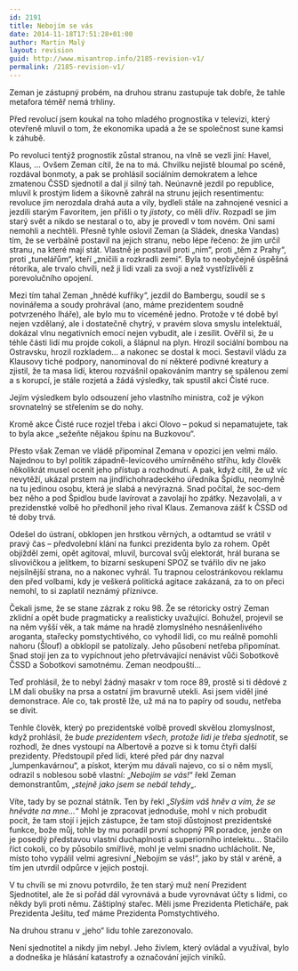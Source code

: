 ```yaml
---
id: 2191
title: Nebojím se vás
date: 2014-11-18T17:51:28+01:00
author: Martin Malý
layout: revision
guid: http://www.misantrop.info/2185-revision-v1/
permalink: /2185-revision-v1/
---
```

Zeman je zástupný probém, na druhou stranu zastupuje tak dobře, že tahle metafora téměř nemá trhliny.

<!--more-->

Před revolucí jsem koukal na toho mladého prognostika v televizi, který otevřeně mluvil o tom, že ekonomika upadá a že se společnost sune kamsi k záhubě.

Po revoluci tentýž prognostik zůstal stranou, na vlně se vezli jiní: Havel, Klaus, &#8230; Ovšem Zeman cítil, že na to má. Chvilku nejistě bloumal po scéně, rozdával bonmoty, a pak se prohlásil sociálním demokratem a lehce zmatenou ČSSD sjednotil a dal jí silný tah. Neúnavně jezdil po republice, mluvil k prostým lidem a šikovně zahrál na strunu jejich resentimentu: revoluce jim nerozdala drahá auta a vily, bydleli stále na zahnojené vesnici a jezdili starým Favoritem, jen přišli o ty _jistoty_, co měli dřív. Rozpadl se jim starý svět a nikdo se nestaral o to, aby je provedl v tom novém. Oni sami nemohli a nechtěli. Přesně tyhle oslovil Zeman (a Sládek, dneska Vandas) tím, že se verbálně postavil na jejich stranu, nebo lépe řečeno: že jim určil stranu, na které mají stát. Vlastně je postavil proti &#8222;nim&#8220;, proti &#8222;těm z Prahy&#8220;, proti &#8222;tunelářům&#8220;, kteří &#8222;zničili a rozkradli zemi&#8220;. Byla to neobyčejně úspěšná rétorika, ale trvalo chvíli, než ji lidi vzali za svoji a než vystřízlivěli z porevolučního opojení.

Mezi tím tahal Zeman &#8222;hnědé kufříky&#8220;, jezdil do Bambergu, soudil se s novinářema a soudy prohrával (ano, máme prezidentem soudně potvrzeného lháře), ale bylo mu to víceméně jedno. Protože v té době byl nejen vzdělaný, ale i dostatečně chytrý, v pravém slova smyslu intelektuál, dokázal vlnu negativních emocí nejen vybudit, ale i zesílit. Ověřil si, že u téhle části lidí mu projde cokoli, a šlápnul na plyn. Hrozil sociální bombou na Ostravsku, hrozil rozkladem&#8230; a nakonec se dostal k moci. Sestavil vládu za Klausovy tiché podpory, nanominoval do ní některé podivné kreatury a zjistil, že ta masa lidí, kterou rozvášnil opakováním mantry se spálenou zemí a s korupcí, je stále rozjetá a žádá výsledky, tak spustil akci Čisté ruce.

Jejím výsledkem bylo odsouzení jeho vlastního ministra, což je výkon srovnatelný se střelením se do nohy.

Kromě akce Čisté ruce rozjel třeba i akci Olovo &#8211; pokud si nepamatujete, tak to byla akce &#8222;sežeňte nějakou špínu na Buzkovou&#8220;.

Přesto však Zeman ve vládě připomínal Zemana v opozici jen velmi málo. Najednou to byl politik západně-levicového umírněného střihu, kdy člověk několikrát musel ocenit jeho přístup a rozhodnutí. A pak, když cítil, že už víc nevytěží, ukázal prstem na jindřichohradeckého úředníka Špidlu, neomylně na tu jedinou osobu, která je slabá a nevýrazná. Snad počítal, že soc-dem bez něho a pod Špidlou bude lavírovat a zavolají ho zpátky. Nezavolali, a v prezidenstké volbě ho předhonil jeho rival Klaus. Zemanova zášť k ČSSD od té doby trvá.

Odešel do ústraní, obklopen jen hrstkou věrných, a odtamtud se vrátil v pravý čas &#8211; předvolební klání na funkci prezidenta bylo za rohem. Opět objížděl zemi, opět agitoval, mluvil, burcoval svůj elektorát, hrál burana se slivovičkou a jelítkem, to bizarní seskupení SPOZ se tvářilo div ne jako nejsilnější strana, no a nakonec vyhrál. Tu trapnou celostránkovou reklamu den před volbami, kdy je veškerá politická agitace zakázaná, za to on přeci nemohl, to si zaplatil neznámý příznivce.

Čekali jsme, že se stane zázrak z roku 98. Že se rétoricky ostrý Zeman zklidní a opět bude pragmaticky a realisticky uvažující. Bohužel, projevil se na něm vyšší věk, a tak máme na hradě zlomyslného nesnášenlivého aroganta, stařecky pomstychtivého, co vyhodil lidi, co mu reálně pomohli nahoru (Šlouf) a obklopil se patolízaly. Jeho působení netřeba připomínat. Snad stojí jen za to vypíchnout jeho přetrvávající nenávist vůči Sobotkově ČSSD a Sobotkovi samotnému. Zeman neodpouští&#8230;

Teď prohlásil, že to nebyl žádný masakr v tom roce 89, prostě si ti dědové z LM dali obušky na prsa a ostatní jim bravurně utekli. Asi jsem viděl jiné demonstrace. Ale co, tak prostě lže, už má na to papíry od soudu, netřeba se divit.

Tenhle člověk, který po prezidentské volbě provedl skvělou zlomyslnost, když prohlásil, že _bude prezidentem všech, protože lidi je třeba sjednotit_, se rozhodl, že dnes vystoupí na Albertově a pozve si k tomu čtyři další prezidenty. Předstoupil před lidi, které před pár dny nazval &#8222;lumpenkavárnou&#8220;, a pískot, kterým mu dávali najevo, co si o něm myslí, odrazil s noblesou sobě vlastní: &#8222;_Nebojím se vás!_&#8220; řekl Zeman demonstrantům, &#8222;_stejně jako jsem se nebál tehdy_&#8222;.

Víte, tady by se poznal státník. Ten by řekl &#8222;_Slyším váš hněv a vím, že se hněváte na mne&#8230;_&#8220; Mohl je zpracovat jednoduše, mohl v nich probudit pocit, že tam stojí i jejich zástupce, že tam stojí důstojnost prezidentské funkce, bože můj, tohle by mu poradil první schopný PR poradce, jenže on je posedlý představou vlastní duchaplnosti a superiorního intelektu&#8230; Stačilo říct cokoli, co by působilo smířlivě, mohl je velmi snadno uchlácholit. Ne, místo toho vypálil velmi agresivní &#8222;Nebojím se vás!&#8220;, jako by stál v aréně, a tím jen utvrdil odpůrce v jejich postoji.

V tu chvíli se mi znovu potvrdilo, že ten starý muž není Prezident Sjednotitel, ale že si pořád dál vyrovnává a bude vyrovnávat účty s lidmi, co někdy byli proti němu. Záštiplný stařec. Měli jsme Prezidenta Pleticháře, pak Prezidenta Ješitu, teď máme Prezidenta Pomstychtivého.

Na druhou stranu v &#8222;jeho&#8220; lidu tohle zarezonovalo.

Není sjednotitel a nikdy jím nebyl. Jeho živlem, který ovládal a využíval, bylo a dodneška je hlásání katastrofy a označování jejích viníků.